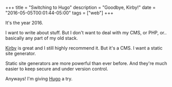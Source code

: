 +++
title = "Switching to Hugo"
description = "Goodbye, Kirby!"
date = "2016-05-05T00:01:44-05:00"
tags = ["web"]
+++

It's the year 2016.

I want to write about stuff. But I don't want to deal with my CMS, or PHP, or.. basically any part of my old stack.

[Kirby](https://getkirby.com/) is great and I still highly recommend it. But it's a CMS. I want a static site generator.

Static site generators are more powerful than ever before. And they're much easier to keep secure and under version control.

Anyways! I'm giving [Hugo](http://gohugo.io/) a try.
